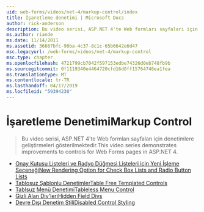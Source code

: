 ```yaml
---
uid: web-forms/videos/net-4/markup-control/index
title: İşaretleme denetimi | Microsoft Docs
author: rick-anderson
description: Bu video serisi, ASP.NET 4'te Web formları sayfaları için denetimlere geliştirmeleri gösterilmektedir.
ms.author: riande
ms.date: 11/14/2011
ms.assetid: 36667bfc-90ba-4c37-8c1c-65b6642e6d47
msc.legacyurl: /web-forms/videos/net-4/markup-control
msc.type: chapter
ms.openlocfilehash: 4721799cb7042f597153edbe74326d0eb748fb9b
ms.sourcegitcommit: 0f1119340e4464720cfd16d0ff15764746ea1fea
ms.translationtype: MT
ms.contentlocale: tr-TR
ms.lasthandoff: 04/17/2019
ms.locfileid: "59394230"
---
```

# <a name="markup-control"></a><span data-ttu-id="80b5f-103">İşaretleme Denetimi</span><span class="sxs-lookup"><span data-stu-id="80b5f-103">Markup Control</span></span>

> <span data-ttu-id="80b5f-104">Bu video serisi, ASP.NET 4'te Web formları sayfaları için denetimlere geliştirmeleri gösterilmektedir.</span><span class="sxs-lookup"><span data-stu-id="80b5f-104">This video series demonstrates improvements to controls for Web Forms pages in ASP.NET 4.</span></span>


- [<span data-ttu-id="80b5f-105">Onay Kutusu Listeleri ve Radyo Düğmesi Listeleri için Yeni İşleme Seçeneği</span><span class="sxs-lookup"><span data-stu-id="80b5f-105">New Rendering Option for Check Box Lists and Radio Button Lists</span></span>](aspnet-4-quick-hit-new-rendering-option-for-check-box-lists-and-radio-button-lists.md)
- [<span data-ttu-id="80b5f-106">Tablosuz Şablonlu Denetimler</span><span class="sxs-lookup"><span data-stu-id="80b5f-106">Table Free Templated Controls</span></span>](aspnet-4-quick-hit-table-free-templated-controls.md)
- [<span data-ttu-id="80b5f-107">Tablsuz Menü Denetimi</span><span class="sxs-lookup"><span data-stu-id="80b5f-107">Tableless Menu Control</span></span>](aspnet-4-quick-hit-tableless-menu-control.md)
- [<span data-ttu-id="80b5f-108">Gizli Alan Div'leri</span><span class="sxs-lookup"><span data-stu-id="80b5f-108">Hidden Field Divs</span></span>](aspnet-4-quick-hit-hidden-field-divs.md)
- [<span data-ttu-id="80b5f-109">Devre Dışı Denetim Stili</span><span class="sxs-lookup"><span data-stu-id="80b5f-109">Disabled Control Styling</span></span>](aspnet-4-quick-hit-disabled-control-styling.md)

